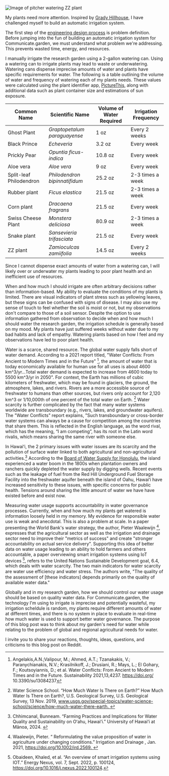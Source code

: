 ![Image of pitcher watering ZZ plant](/assets/water.gif)


My plants need more attention. Inspired by [Grady Hillhouse](https://www.youtube.com/watch?v=O_Q1WKCtWiA),  I have challenged myself to build an automatic irrigation system.

 The first step of the [engineering design process](https://www.youtube.com/watch?v=MFGg1calQ6k) is problem definition. Before jumping into the fun of building an automatic irrigation system for Communicate.garden, we must understand what problem we're addressing. This prevents wasted time, energy, and resources. 

I manually irrigate the research garden using a 2-gallon watering can. Using a watering can to irrigate plants may lead to waste or underwatering. Watering cans dispense imprecise amounts of water and plants have specific requirements for water. The following is a table outlining the volume of water and frequency of watering each of my plants needs. These values were calculated using the plant identifier app, [PictureThis](https://www.picturethisai.com), along with additional data such as plant container size and estimations of sun exposure.

| Common Name   | Scientific Name | Volume of Water Required |  Irrigation Frequency|
| -------- | ------- | -------- | ------- |
| Ghost Plant  | *Graptopetalum paraguayense*    | 1 oz | Every 2 weeks |
| Black Prince | *Echeveria*     | 3.2 oz | Every week |
| Prickly Pear | *Opuntia ficus-indica* | 10.8 oz | Every week |
| Aloe vera | *Aloe vera*     | 9 oz | Every week |
| Split-leaf Philodendron | *Philodendron bipinnatifidum*     | 25.2 oz | 2-3 times a week |
| Rubber plant    | *Ficus elastica* | 21.5 oz | 2-3 times a week |
| Corn plant    | *Dracaena fragrans* |21.5 oz | Every week |
| Swiss Cheese Plant |*Monstera deliciosa* | 80.9 oz | 2-3 times a week |
| Snake plant |*Sansevieria trifasciata* | 21.5 oz | Every week |
| ZZ plant |*Zamioculcas zamiifolia* | 14.5 oz | Every 2 weeks |

Since I cannot dispense exact amounts of water from a watering can, I will likely over or underwater my plants leading to poor plant health and an inefficient use of resources. 

When and how much I should irrigate are often arbitrary decisions rather than information-based. My ability to evaluate the conditions of my plants is limited. There are visual indicators of plant stress such as yellowing leaves, but these signs can be confused with signs of disease. I may also use my sense of touch to feel whether the soil is moist or not, but my observations don't compare to those of a soil sensor.  Despite the option to use information gathered from observation to decide when and how much I should water the research garden, the irrigation schedule is generally based on my mood. My plants have just suffered weeks without water due to my bad habits and lack of empathy. Watering plants based on how I feel and my observations have led to poor plant health. 

Water is a scarce, shared resource. The global water supply falls short of water demand. According to a 2021 report titled, "Water Conflicts: From Ancient to Modern Times and in the Future" [^1],  the amount of water that is today economically available for human use for all uses is about 4600 km^3/yr...Total water demand is expected to increase from 4600 today to 5500 km^3/yr in 2050". For context, the Earth has millions of cubic kilometers of freshwater, which may be found in glaciers, the ground, the atmosphere, lakes, and rivers. Rivers are a more accessible source of freshwater to humans than other sources, but rivers only account for 2,120 km^3 or 1/10,000th of one percent of the total water on Earth. [^2] Water scarcity is further complicated by the fact that many water systems worldwide are transboundary (e.g., rivers, lakes, and groundwater aquifers). The "Water Conflicts" report explains, "Such transboundary or cross-border water systems can always be a cause for competition among the countries that share them. This is reflected in the English language, as the word rival, which has the meaning, “I am competing”, has its root in the Latin word rivalis, which means sharing the same river with someone else.

In Hawaiʻi, the 2 primary issues with water issues are its scarcity and the pollution of surface water linked to both agricultural and non-agricultural activities.[^3] According to the [Board of Water Supply for Honolulu](https://www.boardofwatersupply.com/water-resources/oahu-water-history), the island experienced a water boom in the 1800s when plantation owners and ranchers quickly depleted the water supply by digging wells. Recent events such as the leakage of fuel from the Red Hill Underground Fuel Storage Facility into the freshwater aquifer beneath the island of Oahu, Hawaiʻi have increased sensitivity to these issues, with specific concerns for public health. Tensions around sharing the little amount of water we have have existed before and exist now. 

Measuring water usage supports accountability in water governance processes.  Currently, when and how much my plants get watered is information loosely held in my memory. My evidence for responsible water use is weak and anecdotal. This is also a problem at scale. In a paper presenting the World Bank's water strategy, the author, Pieter Waalewijn [^4], expresses that the agricultural sector as well as the irrigation and drainage sector need to improve their "metrics of success" and create "stronger accountability on actual service delivery". Supporting this idea of better data on water usage leading to an ability to hold farmers and others accountable, a paper overviewing smart irrigation systems using IoT devices [^5], refers to the United Nations Sustainable Development goal, 6.4, which deals with water scarcity. The two main indicators for water scarcity are water use eﬃciency and water stress. The authors write, "The quality of the assessment of [these indicators] depends primarily on the quality of available water data."

Globally and in my research garden, how we should control our water usage should be based on quality water data. For Communicate.garden, the technology I'm using to irrigate is imprecise and potentially wasteful, my irrigation scheldule is random, my plants require different amounts of water at different times, and there is no system in place to evaluate in real-time how much water is used to support better water governance. The purpose of this blog post was to think about my garden's need for water while relating to the problem of global and regional agricultural needs for water. 
 
I invite you to share your reactions, thoughts, ideas, questions, and criticisms to this blog post on Reddit. 

[^1]: Angelakis,A.N.;Valipour, M.; Ahmed, A.T.; Tzanakakis, V.; Paranychianakis, N.V.; Krasilnikoff, J.; Drusiani, R.; Mays, L.; El Gohary, F.; Koutsoyiannis, D.; et al. Water Conflicts: From Ancient to Modern Times and in the Future. Sustainability 2021,13,4237. https://doi.org/ 10.3390/su13084237
[^2]: Water Science School. “How Much Water Is There on Earth?” How Much Water Is There on Earth?, U.S. Geological Survey, U.S. Geological Survey, 13 Nov. 2019, www.usgs.gov/special-topics/water-science-school/science/how-much-water-there-earth. 
[^3]: Chhimcanal, Bunneam. “Farming Practices and Implications for Water Quality and Sustainability on Oʻahu, Hawaiʻi.” University of Hawaiʻi at Mānoa, 2024. 
[^4]: Waalewijn, Pieter. “ Reformulating the value proposition of water in agriculture under changing conditions.” Irrigation and Drainage , Jan. 2021, https://doi.org/10.1002/ird.2569. 
[^5]: Obaideen, Khaled, et al. “An overview of smart irrigation systems using IOT.” Energy Nexus, vol. 7, Sept. 2022, p. 100124, https://doi.org/10.1016/j.nexus.2022.100124.
